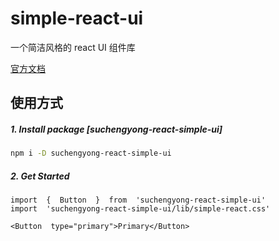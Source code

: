 # simple-react-ui

一个简洁风格的 react UI 组件库

[官方文档](https://simple-react-ui.netlify.app)

## 使用方式

##### 1. Install package [suchengyong-react-simple-ui]

```sh
npm i -D suchengyong-react-simple-ui
```

##### 2. Get Started

```
import  {  Button  }  from  'suchengyong-react-simple-ui'
import  'suchengyong-react-simple-ui/lib/simple-react.css'

<Button  type="primary">Primary</Button>
```
